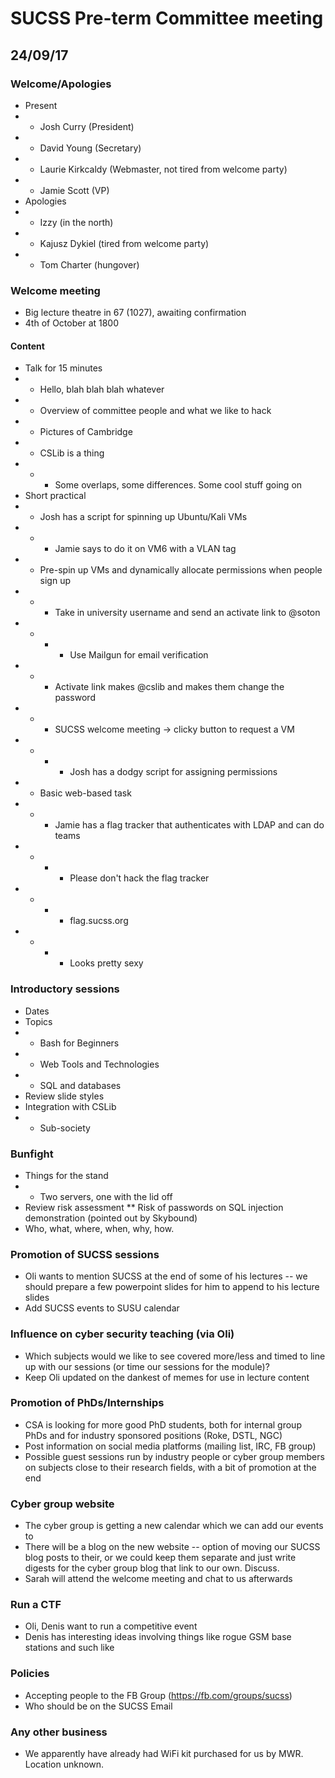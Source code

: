 # SUCSS Pre-term Committee meeting
## 24/09/17

### Welcome/Apologies
* Present
* * Josh Curry (President)
* * David Young (Secretary)
* * Laurie Kirkcaldy (Webmaster, not tired from welcome party)
* * Jamie Scott (VP)
* Apologies
* * Izzy (in the north)
* * Kajusz Dykiel (tired from welcome party)
* * Tom Charter (hungover)

### Welcome meeting
* Big lecture theatre in 67 (1027), awaiting confirmation
* 4th of October at 1800

#### Content
* Talk for 15 minutes
* * Hello, blah blah blah whatever
* * Overview of committee people and what we like to hack
* * Pictures of Cambridge
* * CSLib is a thing
* * * Some overlaps, some differences. Some cool stuff going on
* Short practical
* * Josh has a script for spinning up Ubuntu/Kali VMs
* * * Jamie says to do it on VM6 with a VLAN tag
* * Pre-spin up VMs and dynamically allocate permissions when people sign up
* * * Take in university username and send an activate link to <username>@soton
* * * * Use Mailgun for email verification
* * * Activate link makes <username>@cslib and makes them change the password
* * * SUCSS welcome meeting -> clicky button to request a VM
* * * * Josh has a dodgy script for assigning permissions
* * Basic web-based task
* * * Jamie has a flag tracker that authenticates with LDAP and can do teams
* * * * Please don't hack the flag tracker
* * * * flag.sucss.org
* * * * Looks pretty sexy

### Introductory sessions
* Dates
* Topics
* * Bash for Beginners
* * Web Tools and Technologies
* * SQL and databases
* Review slide styles
* Integration with CSLib
* * Sub-society

### Bunfight
* Things for the stand
* * Two servers, one with the lid off
* Review risk assessment
** Risk of passwords on SQL injection demonstration (pointed out by Skybound)
* Who, what, where, when, why, how.

### Promotion of SUCSS sessions
* Oli wants to mention SUCSS at the end of some of his lectures -- we should prepare a few powerpoint slides for him to append to his lecture slides
* Add SUCSS events to SUSU calendar

### Influence on cyber security teaching (via Oli)
* Which subjects would we like to see covered more/less and timed to line up with our sessions (or time our sessions for the module)?
* Keep Oli updated on the dankest of memes for use in lecture content

### Promotion of PhDs/Internships
* CSA is looking for more good PhD students, both for internal group PhDs and for industry sponsored positions (Roke, DSTL, NGC)
* Post information on social media platforms (mailing list, IRC, FB group)
* Possible guest sessions run by industry people or cyber group members on subjects close to their research fields, with a bit of promotion at the end

### Cyber group website
* The cyber group is getting a new calendar which we can add our events to
* There will be a blog on the new website -- option of moving our SUCSS blog posts to their, or we could keep them separate and just write digests for the cyber group blog that link to our own. Discuss.
* Sarah will attend the welcome meeting and chat to us afterwards

### Run a CTF
* Oli, Denis want to run a competitive event
* Denis has interesting ideas involving things like rogue GSM base stations and such like

### Policies
* Accepting people to the FB Group (https://fb.com/groups/sucss)
* Who should be on the SUCSS Email

### Any other business
* We apparently have already had WiFi kit purchased for us by MWR. Location unknown.
